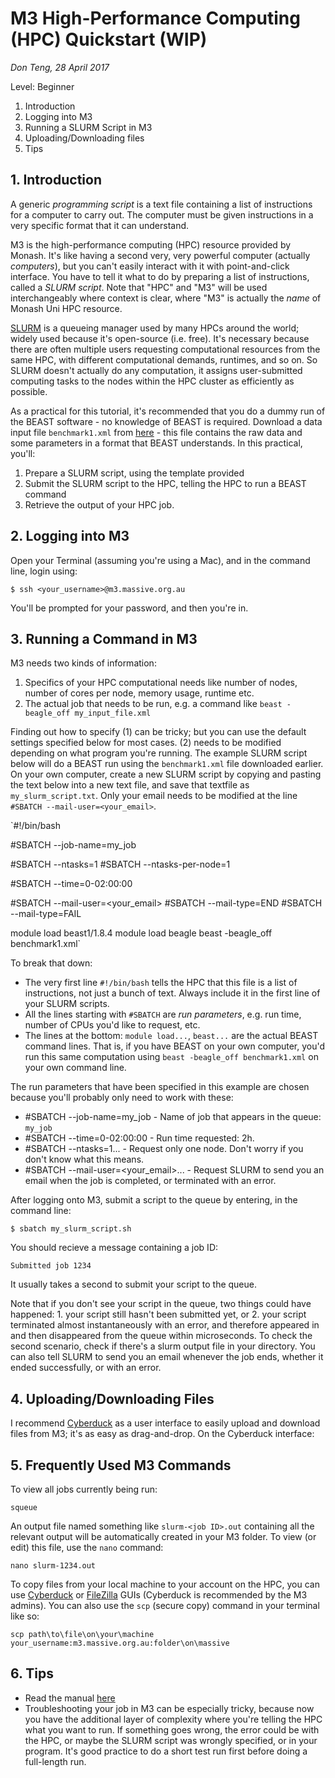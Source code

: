 # M3 High-Performance Computing (HPC) Quickstart (WIP)
*Don Teng, 28 April 2017*

Level: Beginner

1. Introduction
2. Logging into M3
3. Running a SLURM Script in M3
4. Uploading/Downloading files
5. Tips

## 1. Introduction
A generic *programming script* is a text file containing a list of instructions for a computer to carry out. The computer must be given instructions in a very specific format that it can understand.

M3 is the high-performance computing (HPC) resource provided by Monash. It's like having a second very, very powerful computer (actually *computers*), but you can't easily interact with it with point-and-click interface. You have to tell it what to do by preparing a list of instructions, called a *SLURM script*. Note that "HPC" and "M3" will be used interchangeably where context is clear, where "M3" is actually the *name* of Monash Uni HPC resource.

[SLURM](https://en.wikipedia.org/wiki/Slurm_Workload_Manager) is a queueing manager used by many HPCs around the world; widely used because it's open-source (i.e. free). It's necessary because there are often multiple users requesting computational resources from the same HPC, with different computational demands, runtimes, and so on.  So SLURM doesn't actually do any computation, it assigns user-submitted computing tasks to the nodes within the HPC cluster as efficiently as possible.

As a practical for this tutorial, it's recommended that you do a dummy run of the BEAST software - no knowledge of BEAST is required. Download a data input file `benchmark1.xml` from [here](https://github.com/beast-dev/beast-mcmc/blob/master/examples/release/Benchmarks/benchmark1.xml) - this file contains the raw data and some parameters in a format that BEAST understands. In this practical, you'll:
1. Prepare a SLURM script, using the template provided
2. Submit the SLURM script to the HPC, telling the HPC to run a BEAST command
3. Retrieve the output of your HPC job.

## 2. Logging into M3
Open your Terminal (assuming you're using a Mac), and in the command line, login using:

`$ ssh <your_username>@m3.massive.org.au`

You'll be prompted for your password, and then you're in.

## 3. Running a Command in M3
M3 needs two kinds of information:
1. Specifics of your HPC computational needs like number of nodes, number of cores per node, memory usage, runtime etc.
2. The actual job that needs to be run, e.g. a command like `beast -beagle_off my_input_file.xml`

Finding out how to specify (1) can be tricky; but you can use the default settings specified below for most cases. (2) needs to be modified depending on what program you're running. The example SLURM script below will do a BEAST run using the `benchmark1.xml` file downloaded earlier. On your own computer, create a new SLURM script by copying and pasting the text below into a new text file, and save that textfile as `my_slurm_script.txt`. Only your email needs to be modified at the line `#SBATCH --mail-user=<your_email>`.

`#!/bin/bash

#SBATCH --job-name=my_job

#SBATCH --ntasks=1
#SBATCH --ntasks-per-node=1

#SBATCH --time=0-02:00:00

#SBATCH --mail-user=<your_email>
#SBATCH --mail-type=END
#SBATCH --mail-type=FAIL

module load beast1/1.8.4
module load beagle
beast -beagle_off benchmark1.xml`

To break that down:
 - The very first line `#!/bin/bash` tells the HPC that this file is a list of instructions, not just a bunch of text. Always include it in the first line of your SLURM scripts.
 - All the lines starting with `#SBATCH` are *run parameters*, e.g. run time, number of CPUs you'd like to request, etc.
 - The lines at the bottom: `module load...`, `beast...` are the actual BEAST command lines. That is, if you have BEAST on your own computer, you'd run this same computation using `beast -beagle_off benchmark1.xml` on your own command line. 

The run parameters that have been specified in this example are chosen because you'll probably only need to work with these:
 - #SBATCH --job-name=my_job - Name of job that appears in the queue: `my_job`
 - #SBATCH --time=0-02:00:00 - Run time requested: 2h. 
 - #SBATCH --ntasks=1... - Request only one node. Don't worry if you don't know what this means.
 - #SBATCH --mail-user=<your_email>... - Request SLURM to send you an email when the job is completed, or terminated with an error.

After logging onto M3, submit a script to the queue by entering, in the command line:

`$ sbatch my_slurm_script.sh`

You should recieve a message containing a job ID:

`Submitted job 1234`

It usually takes a second to submit your script to the queue.

Note that if you don't see your script in the queue, two things could have happened: 1. your script still hasn't been submitted yet, or 2. your script terminated almost instantaneously with an error, and therefore appeared in and then disappeared from the queue within microseconds. To check the second scenario, check if there's a slurm output file in your directory. You can also tell SLURM to send you an email whenever the job ends, whether it ended successfully, or with an error.

## 4. Uploading/Downloading Files
I recommend [Cyberduck](https://cyberduck.io/?l=en) as a user interface to easily upload and download files from M3; it's as easy as drag-and-drop. On the Cyberduck interface:



## 5. Frequently Used M3 Commands
To view all jobs currently being run:

`squeue`

An output file named something like `slurm-<job ID>.out` containing all the relevant output will be automatically created in your M3 folder.  To view (or edit) this file, use the `nano` command:

`nano slurm-1234.out`

To copy files from your local machine to your account on the HPC, you can use [Cyberduck](https://cyberduck.io/?l=en) or [FileZilla](https://filezilla-project.org/) GUIs (Cyberduck is recommended by the M3 admins). You can also use the `scp` (secure copy) command in your terminal like so:

`scp path\to\file\on\your\machine your_username:m3.massive.org.au:folder\on\massive`

## 6. Tips
 - Read the manual [here](http://docs.massive.org.au/M3/slurm/slurm-overview.html)
 - Troubleshooting your job in M3 can be especially tricky, because now you have the additional layer of complexity where you're telling the HPC what you want to run.  If something goes wrong, the error could be with the HPC, or maybe the SLURM script was wrongly specified, or in your program. It's good practice to do a short test run first before doing a full-length run.
